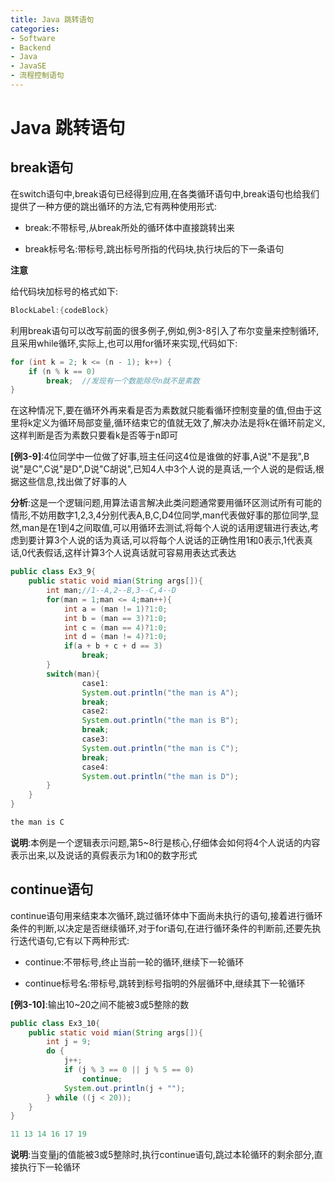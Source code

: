 ```yaml
---
title: Java 跳转语句
categories:
- Software
- Backend
- Java
- JavaSE
- 流程控制语句
---
```

# Java 跳转语句

## break语句

在switch语句中,break语句已经得到应用,在各类循环语句中,break语句也给我们提供了一种方便的跳出循环的方法,它有两种使用形式:

- break:不带标号,从break所处的循环体中直接跳转出来

- break标号名:带标号,跳出标号所指的代码块,执行块后的下一条语句

**注意**

给代码块加标号的格式如下:

```java
BlockLabel:{codeBlock}
```

利用break语句可以改写前面的很多例子,例如,例3-8引入了布尔变量来控制循环,且采用while循环,实际上,也可以用for循环来实现,代码如下:

```java
for (int k = 2; k <= (n - 1); k++) {
    if (n % k == 0)
        break;	//发现有一个数能除尽n就不是素数
}
```

在这种情况下,要在循环外再来看是否为素数就只能看循环控制变量的值,但由于这里将k定义为循环局部变量,循环结束它的值就无效了,解决办法是将k在循环前定义,这样判断是否为素数只要看k是否等于n即可

**[例3-9]**:4位同学中一位做了好事,班主任问这4位是谁做的好事,A说"不是我",B说"是C",C说"是D",D说"C胡说",已知4人中3个人说的是真话,一个人说的是假话,根据这些信息,找出做了好事的人

**分析**:这是一个逻辑问题,用算法语言解决此类问题通常要用循环区测试所有可能的情形,不妨用数字1,2,3,4分别代表A,B,C,D4位同学,man代表做好事的那位同学,显然,man是在1到4之间取值,可以用循环去测试,将每个人说的话用逻辑进行表达,考虑到要计算3个人说的话为真话,可以将每个人说话的正确性用1和0表示,1代表真话,0代表假话,这样计算3个人说真话就可容易用表达式表达

```java
public class Ex3_9{
    public static void mian(String args[]){
        int man;//1--A,2--B,3--C,4--D
        for(man = 1;man <= 4;man++){
            int a = (man != 1)?1:0;
            int b = (man == 3)?1:0;
            int c = (man == 4)?1:0;
            int d = (man != 4)?1:0;
            if(a + b + c + d == 3)
                break;
        }
        switch(man){
                case1:
                System.out.println("the man is A");
                break;
                case2:
                System.out.println("the man is B");
                break;
                case3:
                System.out.println("the man is C");
                break;
                case4:
                System.out.println("the man is D");
        }
    }
}

the man is C
```

**说明**:本例是一个逻辑表示问题,第5\~8行是核心,仔细体会如何将4个人说话的内容表示出来,以及说话的真假表示为1和0的数字形式

## continue语句

continue语句用来结束本次循环,跳过循环体中下面尚未执行的语句,接着进行循环条件的判断,以决定是否继续循环,对于for语句,在进行循环条件的判断前,还要先执行迭代语句,它有以下两种形式:

- continue:不带标号,终止当前一轮的循环,继续下一轮循环

- continue标号名:带标号,跳转到标号指明的外层循环中,继续其下一轮循环

**[例3-10]**:输出10\~20之间不能被3或5整除的数

```java
public class Ex3_10{
    public static void mian(String args[]){
        int j = 9;
        do {
            j++;
            if (j % 3 == 0 || j % 5 == 0)
                continue;
            System.out.println(j + "");
        } while ((j < 20));
    }
}

11 13 14 16 17 19
```

**说明**:当变量j的值能被3或5整除时,执行continue语句,跳过本轮循环的剩余部分,直接执行下一轮循环